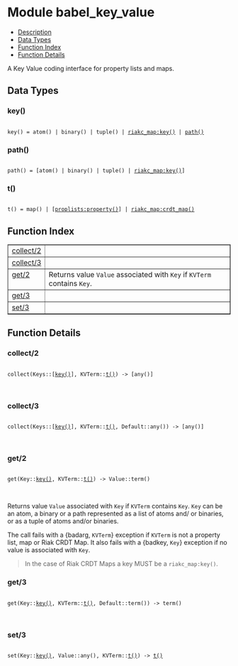 

# Module babel_key_value #
* [Description](#description)
* [Data Types](#types)
* [Function Index](#index)
* [Function Details](#functions)

A Key Value coding interface for property lists and maps.

<a name="types"></a>

## Data Types ##




### <a name="type-key">key()</a> ###


<pre><code>
key() = atom() | binary() | tuple() | <a href="riakc_map.md#type-key">riakc_map:key()</a> | <a href="#type-path">path()</a>
</code></pre>




### <a name="type-path">path()</a> ###


<pre><code>
path() = [atom() | binary() | tuple() | <a href="riakc_map.md#type-key">riakc_map:key()</a>]
</code></pre>




### <a name="type-t">t()</a> ###


<pre><code>
t() = map() | [<a href="proplists.md#type-property">proplists:property()</a>] | <a href="riakc_map.md#type-crdt_map">riakc_map:crdt_map()</a>
</code></pre>

<a name="index"></a>

## Function Index ##


<table width="100%" border="1" cellspacing="0" cellpadding="2" summary="function index"><tr><td valign="top"><a href="#collect-2">collect/2</a></td><td></td></tr><tr><td valign="top"><a href="#collect-3">collect/3</a></td><td></td></tr><tr><td valign="top"><a href="#get-2">get/2</a></td><td>Returns value <code>Value</code> associated with <code>Key</code> if <code>KVTerm</code> contains <code>Key</code>.</td></tr><tr><td valign="top"><a href="#get-3">get/3</a></td><td></td></tr><tr><td valign="top"><a href="#set-3">set/3</a></td><td></td></tr></table>


<a name="functions"></a>

## Function Details ##

<a name="collect-2"></a>

### collect/2 ###

<pre><code>
collect(Keys::[<a href="#type-key">key()</a>], KVTerm::<a href="#type-t">t()</a>) -&gt; [any()]
</code></pre>
<br />

<a name="collect-3"></a>

### collect/3 ###

<pre><code>
collect(Keys::[<a href="#type-key">key()</a>], KVTerm::<a href="#type-t">t()</a>, Default::any()) -&gt; [any()]
</code></pre>
<br />

<a name="get-2"></a>

### get/2 ###

<pre><code>
get(Key::<a href="#type-key">key()</a>, KVTerm::<a href="#type-t">t()</a>) -&gt; Value::term()
</code></pre>
<br />

Returns value `Value` associated with `Key` if `KVTerm` contains `Key`.
`Key` can be an atom, a binary or a path represented as a list of atoms and/
or binaries, or as a tuple of atoms and/or binaries.

The call fails with a {badarg, `KVTerm`} exception if `KVTerm` is not a
property list, map or Riak CRDT Map.
It also fails with a {badkey, `Key`} exception if no
value is associated with `Key`.

> In the case of Riak CRDT Maps a key MUST be a `riakc_map:key()`.

<a name="get-3"></a>

### get/3 ###

<pre><code>
get(Key::<a href="#type-key">key()</a>, KVTerm::<a href="#type-t">t()</a>, Default::term()) -&gt; term()
</code></pre>
<br />

<a name="set-3"></a>

### set/3 ###

<pre><code>
set(Key::<a href="#type-key">key()</a>, Value::any(), KVTerm::<a href="#type-t">t()</a>) -&gt; <a href="#type-t">t()</a>
</code></pre>
<br />


